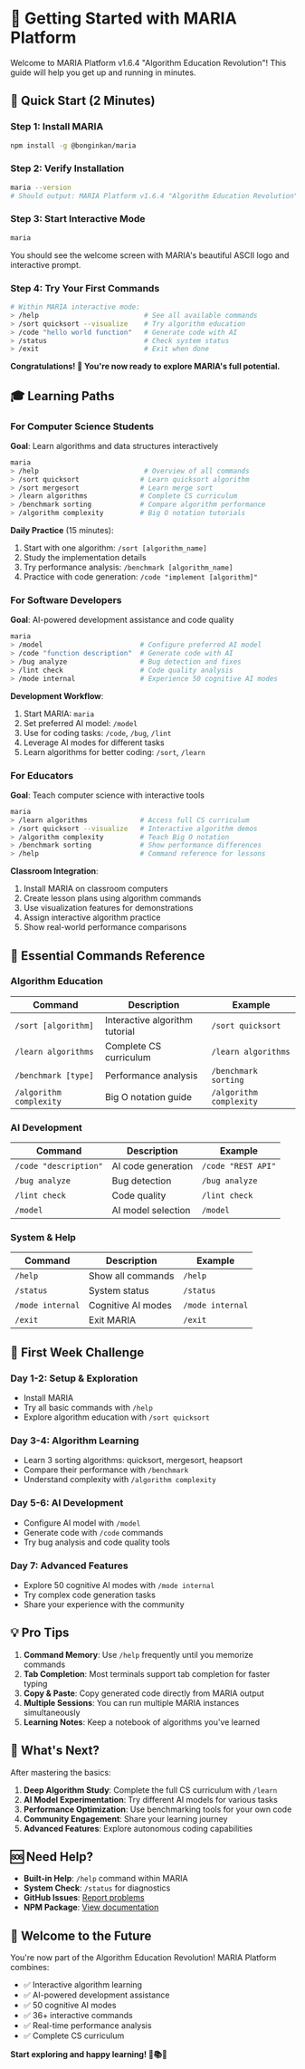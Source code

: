 # 🎯 Getting Started with MARIA Platform

Welcome to MARIA Platform v1.6.4 "Algorithm Education Revolution"! This guide will help you get up and running in minutes.

## 🚀 Quick Start (2 Minutes)

### Step 1: Install MARIA

```bash
npm install -g @bonginkan/maria
```

### Step 2: Verify Installation

```bash
maria --version
# Should output: MARIA Platform v1.6.4 "Algorithm Education Revolution"
```

### Step 3: Start Interactive Mode

```bash
maria
```

You should see the welcome screen with MARIA's beautiful ASCII logo and interactive prompt.

### Step 4: Try Your First Commands

```bash
# Within MARIA interactive mode:
> /help                          # See all available commands
> /sort quicksort --visualize    # Try algorithm education
> /code "hello world function"   # Generate code with AI
> /status                        # Check system status
> /exit                          # Exit when done
```

**Congratulations! 🎉 You're now ready to explore MARIA's full potential.**

## 🎓 Learning Paths

### For Computer Science Students

**Goal**: Learn algorithms and data structures interactively

```bash
maria
> /help                          # Overview of all commands
> /sort quicksort               # Learn quicksort algorithm
> /sort mergesort               # Learn merge sort
> /learn algorithms             # Complete CS curriculum
> /benchmark sorting            # Compare algorithm performance
> /algorithm complexity         # Big O notation tutorials
```

**Daily Practice** (15 minutes):

1. Start with one algorithm: `/sort [algorithm_name]`
2. Study the implementation details
3. Try performance analysis: `/benchmark [algorithm_name]`
4. Practice with code generation: `/code "implement [algorithm]"`

### For Software Developers

**Goal**: AI-powered development assistance and code quality

```bash
maria
> /model                        # Configure preferred AI model
> /code "function description"  # Generate code with AI
> /bug analyze                  # Bug detection and fixes
> /lint check                   # Code quality analysis
> /mode internal                # Experience 50 cognitive AI modes
```

**Development Workflow**:

1. Start MARIA: `maria`
2. Set preferred AI model: `/model`
3. Use for coding tasks: `/code`, `/bug`, `/lint`
4. Leverage AI modes for different tasks
5. Learn algorithms for better coding: `/sort`, `/learn`

### For Educators

**Goal**: Teach computer science with interactive tools

```bash
maria
> /learn algorithms             # Access full CS curriculum
> /sort quicksort --visualize   # Interactive algorithm demos
> /algorithm complexity         # Teach Big O notation
> /benchmark sorting            # Show performance differences
> /help                         # Command reference for lessons
```

**Classroom Integration**:

1. Install MARIA on classroom computers
2. Create lesson plans using algorithm commands
3. Use visualization features for demonstrations
4. Assign interactive algorithm practice
5. Show real-world performance comparisons

## 🔧 Essential Commands Reference

### Algorithm Education

| Command                 | Description                    | Example                 |
| ----------------------- | ------------------------------ | ----------------------- |
| `/sort [algorithm]`     | Interactive algorithm tutorial | `/sort quicksort`       |
| `/learn algorithms`     | Complete CS curriculum         | `/learn algorithms`     |
| `/benchmark [type]`     | Performance analysis           | `/benchmark sorting`    |
| `/algorithm complexity` | Big O notation guide           | `/algorithm complexity` |

### AI Development

| Command               | Description        | Example            |
| --------------------- | ------------------ | ------------------ |
| `/code "description"` | AI code generation | `/code "REST API"` |
| `/bug analyze`        | Bug detection      | `/bug analyze`     |
| `/lint check`         | Code quality       | `/lint check`      |
| `/model`              | AI model selection | `/model`           |

### System & Help

| Command          | Description        | Example          |
| ---------------- | ------------------ | ---------------- |
| `/help`          | Show all commands  | `/help`          |
| `/status`        | System status      | `/status`        |
| `/mode internal` | Cognitive AI modes | `/mode internal` |
| `/exit`          | Exit MARIA         | `/exit`          |

## 🎯 First Week Challenge

### Day 1-2: Setup & Exploration

- Install MARIA
- Try all basic commands with `/help`
- Explore algorithm education with `/sort quicksort`

### Day 3-4: Algorithm Learning

- Learn 3 sorting algorithms: quicksort, mergesort, heapsort
- Compare their performance with `/benchmark`
- Understand complexity with `/algorithm complexity`

### Day 5-6: AI Development

- Configure AI model with `/model`
- Generate code with `/code` commands
- Try bug analysis and code quality tools

### Day 7: Advanced Features

- Explore 50 cognitive AI modes with `/mode internal`
- Try complex code generation tasks
- Share your experience with the community

## 💡 Pro Tips

1. **Command Memory**: Use `/help` frequently until you memorize commands
2. **Tab Completion**: Most terminals support tab completion for faster typing
3. **Copy & Paste**: Copy generated code directly from MARIA output
4. **Multiple Sessions**: You can run multiple MARIA instances simultaneously
5. **Learning Notes**: Keep a notebook of algorithms you've learned

## 🌟 What's Next?

After mastering the basics:

1. **Deep Algorithm Study**: Complete the full CS curriculum with `/learn`
2. **AI Model Experimentation**: Try different AI models for various tasks
3. **Performance Optimization**: Use benchmarking tools for your own code
4. **Community Engagement**: Share your learning journey
5. **Advanced Features**: Explore autonomous coding capabilities

## 🆘 Need Help?

- **Built-in Help**: `/help` command within MARIA
- **System Check**: `/status` for diagnostics
- **GitHub Issues**: [Report problems](https://github.com/bonginkan/maria/issues)
- **NPM Package**: [View documentation](https://www.npmjs.com/package/@bonginkan/maria)

## 🎉 Welcome to the Future

You're now part of the Algorithm Education Revolution! MARIA Platform combines:

- ✅ Interactive algorithm learning
- ✅ AI-powered development assistance
- ✅ 50 cognitive AI modes
- ✅ 36+ interactive commands
- ✅ Real-time performance analysis
- ✅ Complete CS curriculum

**Start exploring and happy learning! 🚀📚✨**
